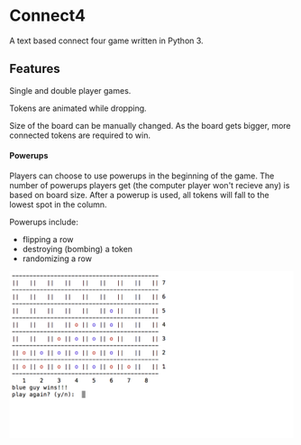 # Connect4 #
A text based connect four game written in Python 3.

## Features ###
Single and double player games.

Tokens are animated while dropping.

Size of the board can be manually changed. As the board gets bigger, more connected tokens are required to win. 


#### Powerups ####
Players can choose to use powerups in the beginning of the game. The number of powerups players get (the computer player won't recieve any) is based on board size. After a powerup is used, all tokens will fall to the lowest spot in the column.

Powerups include:

* flipping a row
* destroying (bombing) a token
* randomizing a row

![screengrab](image.png)


